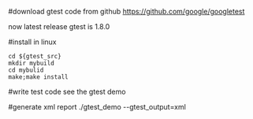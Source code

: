 #download gtest code from github
   https://github.com/google/googletest

   now latest release gtest is 1.8.0

#install in linux

   ```
   cd ${gtest_src}
   mkdir mybuild
   cd mybulid
   make;make install
   ```

#write test code
   see the gtest demo

#generate xml report
    ./gtest_demo --gtest_output=xml
